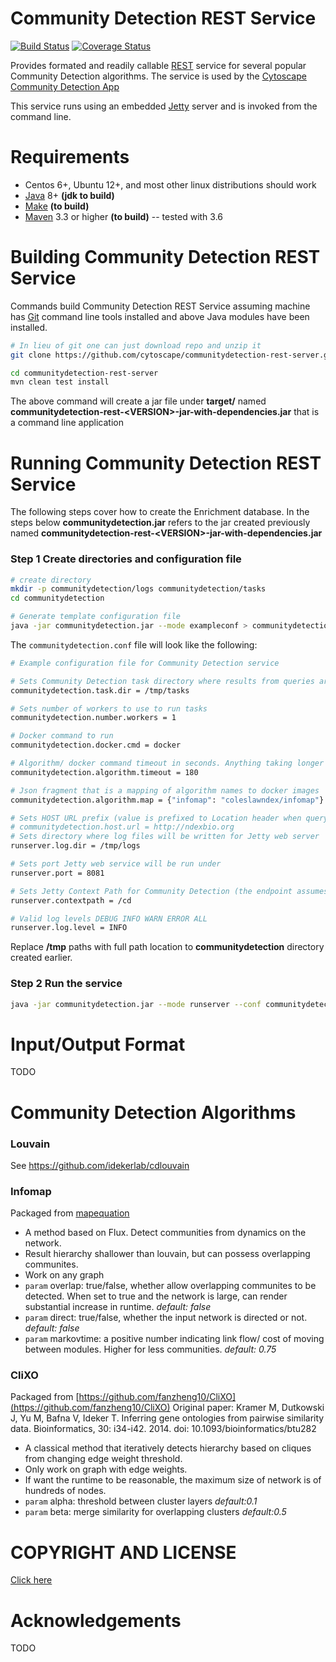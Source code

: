 
[jetty]: http://eclipse.org/jetty/
[maven]: http://maven.apache.org/
[java]: https://www.oracle.com/java/index.html
[git]: https://git-scm.com/
[rest]: https://en.wikipedia.org/wiki/Representational_state_transfer
[make]: https://www.gnu.org/software/make
[cdapp]: https://github.com/cytoscape/cy-community-detection

Community Detection REST Service
===================================

[![Build Status](https://travis-ci.com/cytoscape/communitydetection-rest-server.svg?branch=master)](https://travis-ci.com/cytoscape/communitydetection-rest-server) 
[![Coverage Status](https://coveralls.io/repos/github/cytoscape/communitydetection-rest-server/badge.svg)](https://coveralls.io/github/cytoscape/communitydetection-rest-server)

Provides formated and readily callable [REST][rest] service for several popular Community Detection algorithms. 
The service is used by the [Cytoscape Community Detection App][cdapp]

This service runs using an embedded [Jetty][jetty] server and is invoked
from the command line. 


Requirements
============

* Centos 6+, Ubuntu 12+, and most other linux distributions should work
* [Java][java] 8+ **(jdk to build)**
* [Make][make] **(to build)**
* [Maven][maven] 3.3 or higher **(to build)** -- tested with 3.6

Building Community Detection REST Service
=========================================

Commands build Community Detection REST Service assuming machine has [Git][git] command line tools 
installed and above Java modules have been installed.

```Bash
# In lieu of git one can just download repo and unzip it
git clone https://github.com/cytoscape/communitydetection-rest-server.git

cd communitydetection-rest-server
mvn clean test install
```

The above command will create a jar file under **target/** named  
**communitydetection-rest-\<VERSION\>-jar-with-dependencies.jar** that
is a command line application


Running Community Detection REST Service
===========================================

The following steps cover how to create the Enrichment database.
In the steps below **communitydetection.jar** refers to the jar
created previously named **communitydetection-rest-\<VERSION\>-jar-with-dependencies.jar**

### Step 1 Create directories and configuration file

```bash
# create directory
mkdir -p communitydetection/logs communitydetection/tasks
cd communitydetection

# Generate template configuration file
java -jar communitydetection.jar --mode exampleconf > communitydetection.conf
```

The `communitydetection.conf` file will look like the following:

```bash
# Example configuration file for Community Detection service

# Sets Community Detection task directory where results from queries are stored
communitydetection.task.dir = /tmp/tasks

# Sets number of workers to use to run tasks
communitydetection.number.workers = 1

# Docker command to run
communitydetection.docker.cmd = docker

# Algorithm/ docker command timeout in seconds. Anything taking longer will be killed
communitydetection.algorithm.timeout = 180

# Json fragment that is a mapping of algorithm names to docker images
communitydetection.algorithm.map = {"infomap": "coleslawndex/infomap"}

# Sets HOST URL prefix (value is prefixed to Location header when query is invoked. Can be commented out)
# communitydetection.host.url = http://ndexbio.org
# Sets directory where log files will be written for Jetty web server
runserver.log.dir = /tmp/logs

# Sets port Jetty web service will be run under
runserver.port = 8081

# Sets Jetty Context Path for Community Detection (the endpoint assumes /cd so if apache doesnt redirect from there then add /cd here
runserver.contextpath = /cd

# Valid log levels DEBUG INFO WARN ERROR ALL
runserver.log.level = INFO

```

Replace **/tmp** paths with full path location to **communitydetection** directory 
created earlier.


### Step 2 Run the service

```bash
java -jar communitydetection.jar --mode runserver --conf communitydetection.conf
```

Input/Output Format
================

TODO

Community Detection Algorithms
===========================

### Louvain

See https://github.com/idekerlab/cdlouvain

### Infomap

Packaged from [mapequation](https://www.mapequation.org/code.html)

- A method based on Flux. Detect communities from dynamics on the network.
- Result hierarchy shallower than louvain, but can possess overlapping communites.
- Work on any graph
- `param` overlap: true/false, whether allow overlapping communites to be detected. When set to true and the network is large, can render substantial increase in runtime.  *default: false*
- `param` direct: true/false, whether the input network is directed or not.  *default: false*
- `param` markovtime: a positive number indicating link flow/ cost of moving between modules. Higher for less communities.  *default: 0.75*

### CliXO

Packaged from [https://github.com/fanzheng10/CliXO](https://github.com/fanzheng10/CliXO)
Original paper: Kramer M, Dutkowski J, Yu M, Bafna V, Ideker T. Inferring gene ontologies from pairwise similarity data. Bioinformatics, 30: i34-i42. 2014. doi: 10.1093/bioinformatics/btu282

- A classical method that iteratively detects hierarchy based on cliques from changing edge weight threshold.
- Only work on graph with edge weights.
- If want the runtime to be reasonable, the maximum size of network is of hundreds of nodes.
- `param` alpha: threshold between cluster layers  *default:0.1*
- `param` beta: merge similarity for overlapping clusters  *default:0.5*


COPYRIGHT AND LICENSE
=====================

[Click here](LICENSE)

Acknowledgements
================

TODO

